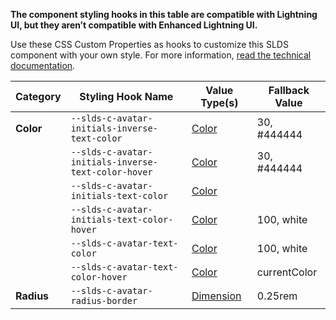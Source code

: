 **The component styling hooks in this table are compatible with Lightning UI, but they aren’t compatible with Enhanced Lightning UI.**

Use these CSS Custom Properties as hooks to customize this SLDS component with your own style. For more information, [read the technical documentation](https://developer.mozilla.org/en-US/docs/Web/CSS/color_value).

| Category | Styling Hook Name | Value Type(s) | Fallback Value |
| -------- | ----------------- | ------------- | -------------- |
| **Color** | `--slds-c-avatar-initials-inverse-text-color` | [Color](https://developer.mozilla.org/en-US/docs/Web/CSS/color_value) | 30, #444444 |
|  | `--slds-c-avatar-initials-inverse-text-color-hover` | [Color](https://developer.mozilla.org/en-US/docs/Web/CSS/color_value) | 30, #444444 |
|  | `--slds-c-avatar-initials-text-color` | [Color](https://developer.mozilla.org/en-US/docs/Web/CSS/color_value) |  |
|  | `--slds-c-avatar-initials-text-color-hover` | [Color](https://developer.mozilla.org/en-US/docs/Web/CSS/color_value) | 100, white |
|  | `--slds-c-avatar-text-color` | [Color](https://developer.mozilla.org/en-US/docs/Web/CSS/color_value) | 100, white |
|  | `--slds-c-avatar-text-color-hover` | [Color](https://developer.mozilla.org/en-US/docs/Web/CSS/color_value) | currentColor |
| **Radius** | `--slds-c-avatar-radius-border` | [Dimension](https://developer.mozilla.org/en-US/docs/Web/CSS/dimension) | 0.25rem |